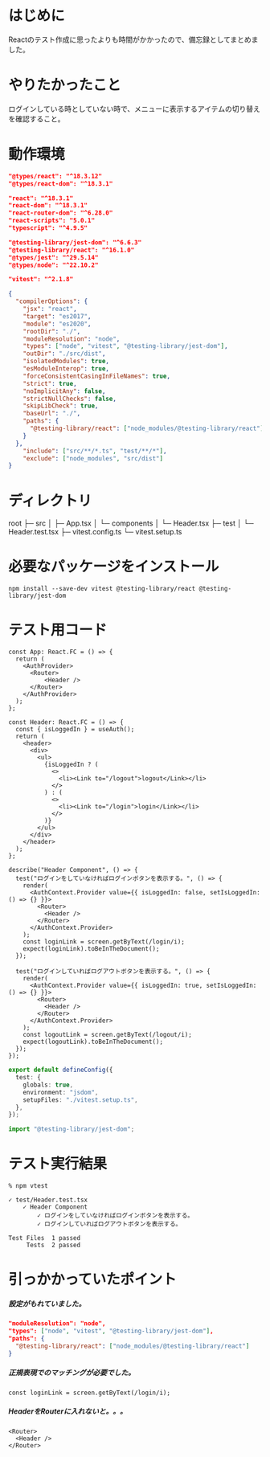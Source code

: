 # はじめに
Reactのテスト作成に思ったよりも時間がかかったので、備忘録としてまとめました。
# やりたかったこと
ログインしている時としていない時で、メニューに表示するアイテムの切り替えを確認すること。
# 動作環境
```typescript:package.json
"@types/react": "^18.3.12"
"@types/react-dom": "^18.3.1"

"react": "^18.3.1"
"react-dom": "^18.3.1"
"react-router-dom": "^6.28.0"
"react-scripts": "5.0.1"
"typescript": "^4.9.5"

"@testing-library/jest-dom": "^6.6.3"
"@testing-library/react": "^16.1.0"
"@types/jest": "^29.5.14"
"@types/node": "^22.10.2"

"vitest": "^2.1.8"
```
```typescript:tsconfig.json
{
  "compilerOptions": {
    "jsx": "react",
    "target": "es2017",
    "module": "es2020",
    "rootDir": "./",
    "moduleResolution": "node",
    "types": ["node", "vitest", "@testing-library/jest-dom"],
    "outDir": "./src/dist",
    "isolatedModules": true,
    "esModuleInterop": true,
    "forceConsistentCasingInFileNames": true,
    "strict": true,
    "noImplicitAny": false,
    "strictNullChecks": false,
    "skipLibCheck": true,
    "baseUrl": "./",
    "paths": {
      "@testing-library/react": ["node_modules/@testing-library/react"]
    }
  },
    "include": ["src/**/*.ts", "test/**/*"],
    "exclude": ["node_modules", "src/dist"]
}
```
# ディレクトリ
root
├─ src
│   ├─ App.tsx
│   └─ components
│       └─ Header.tsx
├─ test
│   └─ Header.test.tsx
├─ vitest.config.ts
└─ vitest.setup.ts
# 必要なパッケージをインストール
```bash:command
npm install --save-dev vitest @testing-library/react @testing-library/jest-dom
```
# テスト用コード
```typescript:App.tsx
const App: React.FC = () => {
  return (
    <AuthProvider>
      <Router>
          <Header />
      </Router>
    </AuthProvider>
  );
};
```
```typescript:Header.tsx
const Header: React.FC = () => {
  const { isLoggedIn } = useAuth();
  return (
    <header>
      <div>
        <ul>
          {isLoggedIn ? (
            <>
              <li><Link to="/logout">logout</Link></li>
            </>
          ) : (
            <>
              <li><Link to="/login">login</Link></li>
            </>
          )}
        </ul>
      </div>
    </header>
  );
};
```
```typescript:Header.test.tsx
describe("Header Component", () => {
  test("ログインをしていなければログインボタンを表示する。", () => {
    render(
      <AuthContext.Provider value={{ isLoggedIn: false, setIsLoggedIn: () => {} }}>
        <Router>
          <Header />
        </Router>
      </AuthContext.Provider>
    );
    const loginLink = screen.getByText(/login/i);
    expect(loginLink).toBeInTheDocument();
  });

  test("ログインしていればログアウトボタンを表示する。", () => {
    render(
      <AuthContext.Provider value={{ isLoggedIn: true, setIsLoggedIn: () => {} }}>
        <Router>
          <Header />
        </Router>
      </AuthContext.Provider>
    );
    const logoutLink = screen.getByText(/logout/i);
    expect(logoutLink).toBeInTheDocument();
  });
});
```
```typescript:vitest.config.ts
export default defineConfig({
  test: {
    globals: true,
    environment: "jsdom",
    setupFiles: "./vitest.setup.ts",
  },
});
```
```typescript:vitest.setup.ts
import "@testing-library/jest-dom";
```
# テスト実行結果
```bash:command
% npm vtest

✓ test/Header.test.tsx
    ✓ Header Component
        ✓ ログインをしていなければログインボタンを表示する。
        ✓ ログインしていればログアウトボタンを表示する。

Test Files  1 passed
     Tests  2 passed
```
# 引っかかっていたポイント
##### 設定がもれていました。
```typescript:tsconfig.json
"moduleResolution": "node",
"types": ["node", "vitest", "@testing-library/jest-dom"],
"paths": {
  "@testing-library/react": ["node_modules/@testing-library/react"]
}
```
##### 正規表現でのマッチングが必要でした。
```typescript:Header.tsx
const loginLink = screen.getByText(/login/i);
```
##### HeaderをRouterに入れないと。。。
```typescript:App.tsx
<Router>
  <Header />
</Router>
```
